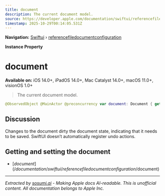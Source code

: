 ```yaml
---
title: document
description: The current document model.
source: https://developer.apple.com/documentation/swiftui/referencefiledocumentconfiguration/document
timestamp: 2025-10-29T00:14:05.531Z
---
```


**Navigation:** [Swiftui](/documentation/swiftui) › [referencefiledocumentconfiguration](/documentation/swiftui/referencefiledocumentconfiguration)

**Instance Property**

# document

**Available on:** iOS 14.0+, iPadOS 14.0+, Mac Catalyst 14.0+, macOS 11.0+, visionOS 1.0+

> The current document model.

```swift
@ObservedObject @MainActor @preconcurrency var document: Document { get set }
```

## Discussion

Changes to the document dirty the document state, indicating that it needs to be saved. SwiftUI doesn’t automatically register undo actions.

## Getting and setting the document

- [$document](/documentation/swiftui/referencefiledocumentconfiguration/$document)

---

*Extracted by [sosumi.ai](https://sosumi.ai) - Making Apple docs AI-readable.*
*This is unofficial content. All documentation belongs to Apple Inc.*
